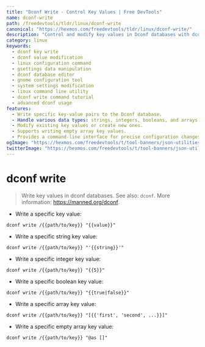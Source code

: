 ```yaml
---
title: "Dconf Write - Control Key Values | Free DevTools"
name: dconf-write
path: /freedevtools/tldr/linux/dconf-write
canonical: "https://hexmos.com/freedevtools/tldr/linux/dconf-write/"
description: "Control and modify key values in Dconf databases with dconf write.  Manage various data types including strings, integers, booleans, and arrays. Free online tool, no registration required."
category: linux
keywords:
  - dconf key write
  - dconf value modification
  - linux configuration command
  - gsettings data manipulation
  - dconf database editor
  - gnome configuration tool
  - system settings modification
  - linux command line utility
  - dconf write command tutorial
  - advanced dconf usage
features:
  - Write specific key-value pairs to the Dconf database.
  - Handle various data types: strings, integers, booleans, and arrays.
  - Modify existing key values or create new ones.
  - Supports writing empty array key values.
  - Provides a command-line interface for precise configuration changes.
ogImage: "https://hexmos.com/freedevtools/t/tool-banners/json-utilities-banner.png"
twitterImage: "https://hexmos.com/freedevtools/t/tool-banners/json-utilities-banner.png"
---
```


# dconf write

> Write key values in dconf databases.
> See also: `dconf`.
> More information: <https://manned.org/dconf>.

- Write a specific key value:

`dconf write /{{path/to/key}} "{{value}}"`

- Write a specific string key value:

`dconf write /{{path/to/key}} "'{{string}}'"`

- Write a specific integer key value:

`dconf write /{{path/to/key}} "{{5}}"`

- Write a specific boolean key value:

`dconf write /{{path/to/key}} "{{true|false}}"`

- Write a specific array key value:

`dconf write /{{path/to/key}} "[{{'first', 'second', ...}}]"`

- Write a specific empty array key value:

`dconf write /{{path/to/key}} "@as []"`
